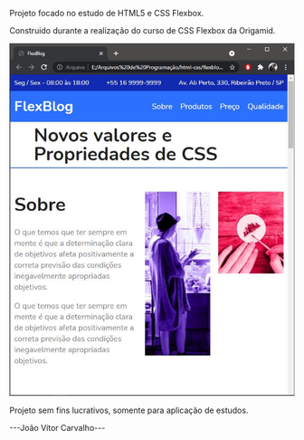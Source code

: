 Projeto focado no estudo de  HTML5 e CSS Flexbox. 


Construido durante a realização do curso de CSS Flexbox da Origamid.

<img src="flexblog/img/flexblog.JPG" alt="Exemplo Flexblog"></img>

Projeto sem fins lucrativos, somente para aplicação de estudos.

---João Vítor Carvalho---
